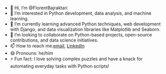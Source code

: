 - 👋 Hi, I’m @FlorentBajraktari
- 👀 I’m interested in Python development, data analysis, and machine learning.
- 🌱 I’m currently learning advanced Python techniques, web development with Django, and data visualization libraries like Matplotlib and Seaborn.
- 💞️ I’m looking to collaborate on Python-based projects, open-source contributions, and data science initiatives.
- 📫 How to reach me:[email](florentbajraktari@gmail.com), [LinkedIn](www.linkedin.com/in/florent-bajraktari-b2553291)
- 😄 Pronouns: he/him
- ⚡ Fun fact: I love solving complex puzzles and have a knack for automating everyday tasks with Python scripts!

<!---
FlorentBajraktari/FlorentBajraktari is a ✨ special ✨ repository because its `README.md` (this file) appears on your GitHub profile.
You can click the Preview link to take a look at your changes.
--->
